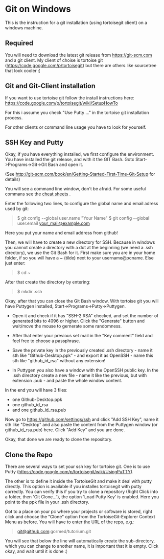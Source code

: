Git on Windows
=======

This is the instruction for a git installation (using tortoisegit client) on a windows machine.
 
Required
--------

You will need to download the latest git release from https://git-scm.com and a git client. My client of choise is tortoise git (https://code.google.com/p/tortoisegit) but there are others like sourcetree that look cooler :)

Git and Git-Client installation
------------

If you want to use tortoise git follow the install instructions here: https://code.google.com/p/tortoisegit/wiki/SetupHowTo

For this i assume you check "Use Putty ..." in the tortoise git installation process.

For other clients or command line usage you have to look for yourself. 

SSH Key and Putty
-----------------

Okay, if you have everything installed, we first configure the environment. You have installed the git release, and with it the GIT Bash. Goto Start->Programs->Git->Git Bash and open it.

(See http://git-scm.com/book/en/Getting-Started-First-Time-Git-Setup for details)

You will see a command line window, don't be afraid. For some useful commans see the [cheat sheets](https://github.com/gormed/tutorium/tree/master/git-howto/cheat-sheets) .

Enter the following two lines, to configure the global name and email adress used by git:

> $ git config --global user.name "Your Name"
> $ git config --global user.email your_mail@example.com

Here you put your name and email address from github!

Then, we will have to create a new directory for SSH. Because in windows you cannot create a directory with a dot at the beginning (we need a .ssh directory), we use the Git Bash for it. First make sure you are in your home folder, if so you will have a ~ (tilde) next to your username@pcname. Else just enter:

> $ cd ~

After that create the directory by entering:

> $ mkdir .ssh

Okay, after that you can close the Git Bash window. With tortoise git you will have Puttygen installed, Start->Programs->Putty->Puttygen.

* Open it and check if it has "SSH-2 RSA" checked, and set the number of generated bits to 4096 or higher. Click the "Generate" button and wait/move the mouse to gernerate some randomness. 

* After that enter your previous set mail in the "Key comment" field and feel free to choose a passphrase. 

* Save the private key in the previously created .ssh directory - name it sth like "Github-Desktop.ppk" - and export it as OpenSSH - name this sth like "github_id_rsa" without any extension! 

* In Puttygen you also have a window with the OpenSSH public key. In the .ssh directory create a new file - name it like the previous, but with extension .pub - and paste the whole window content.

In the end you will have 3 files:

* one Github-Desktop.ppk
* one github_id_rsa
* and one github_id_rsa.pub

Now go to https://github.com/settings/ssh and click "Add SSH Key", name it sth like "Desktop" and also paste the content from the Puttygen window (or github_id_rsa.pub) here. Click "Add Key" and you are done.

Okay, that done we are ready to clone the repository.

Clone the Repo
--------------

There are several ways to set your ssh key for tortoise git. One is to use Putty (https://code.google.com/p/tortoisegit/wiki/UsingPuTTY). 

The other is to define it inside the TortoiseGit and make it deal with putty directly. This option is available if you installes tortoisegit with putty correctly. You can verify this if you try to clone a repository (Right Click into a folder, then 'Git Clone...'), the option 'Load Putty Key' is enabled. Here you point to the ppk file in your .ssh directory.

Got to a place on your pc where your projects or software is stored, right click and choose the "Clone" option from the TortoiseGit-Explorer Context Menu as before. You will have to enter the URL of the repo, e.g.:

> git@github.com:gormed/tutorium.git

You will see that below the line will automatically create the sub-directory, which you can change to another name, it is important that it is empty. Click okay, and wait until it is done :)
